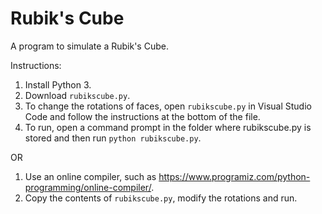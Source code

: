 # Rubik's Cube
A program to simulate a Rubik's Cube.

Instructions:
1. Install Python 3.
2. Download `rubikscube.py`.
3. To change the rotations of faces, open `rubikscube.py` in Visual Studio Code and follow the instructions at the bottom of the file.
4. To run, open a command prompt in the folder where rubikscube.py is stored and then run `python rubikscube.py`.

OR
1. Use an online compiler, such as https://www.programiz.com/python-programming/online-compiler/.
2. Copy the contents of `rubikscube.py`, modify the rotations and run.
